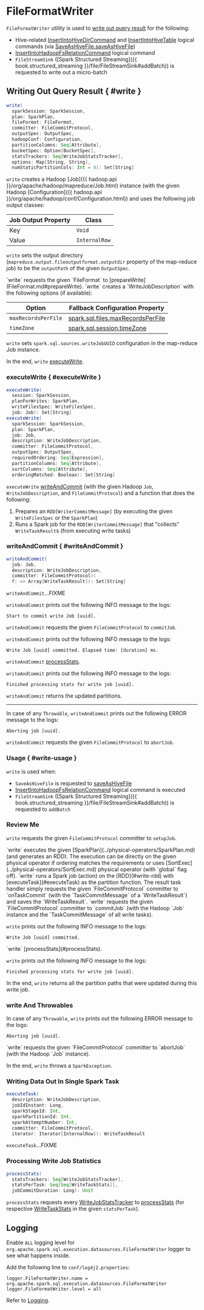 # FileFormatWriter

`FileFormatWriter` utility is used to [write out query result](#write) for the following:

* Hive-related [InsertIntoHiveDirCommand](../hive/InsertIntoHiveDirCommand.md) and [InsertIntoHiveTable](../hive/InsertIntoHiveTable.md) logical commands (via [SaveAsHiveFile.saveAsHiveFile](../hive/SaveAsHiveFile.md#saveAsHiveFile))
* [InsertIntoHadoopFsRelationCommand](../logical-operators/InsertIntoHadoopFsRelationCommand.md) logical command
* `FileStreamSink` ([Spark Structured Streaming]({{ book.structured_streaming }}/file/FileStreamSink#addBatch)) is requested to write out a micro-batch

## Writing Out Query Result { #write }

```scala
write(
  sparkSession: SparkSession,
  plan: SparkPlan,
  fileFormat: FileFormat,
  committer: FileCommitProtocol,
  outputSpec: OutputSpec,
  hadoopConf: Configuration,
  partitionColumns: Seq[Attribute],
  bucketSpec: Option[BucketSpec],
  statsTrackers: Seq[WriteJobStatsTracker],
  options: Map[String, String],
  numStaticPartitionCols: Int = 0): Set[String]
```

`write` creates a Hadoop [Job]({{ hadoop.api }}/org/apache/hadoop/mapreduce/Job.html) instance (with the given Hadoop [Configuration]({{ hadoop.api }}/org/apache/hadoop/conf/Configuration.html)) and uses the following job output classes:

Job Output Property | Class
--------------------|------
 Key | `Void`
 Value | `InternalRow`

`write` sets the output directory (`mapreduce.output.fileoutputformat.outputdir` property of the map-reduce job) to be the `outputPath` of the given `OutputSpec`.

<span id="write-outputWriterFactory">
`write` requests the given `FileFormat` to [prepareWrite](FileFormat.md#prepareWrite).

<span id="write-description">
`write` creates a `WriteJobDescription` with the following options (if available):

Option | Fallback Configuration Property
-------|--------------------------------
 `maxRecordsPerFile` | [spark.sql.files.maxRecordsPerFile](../configuration-properties.md#spark.sql.files.maxRecordsPerFile)
 `timeZone` | [spark.sql.session.timeZone](../configuration-properties.md#spark.sql.session.timeZone)

`write` sets `spark.sql.sources.writeJobUUID` configuration in the map-reduce Job instance.

In the end, `write` [executeWrite](#executeWrite).

### executeWrite { #executeWrite }

```scala
executeWrite(
  session: SparkSession,
  planForWrites: SparkPlan,
  writeFilesSpec: WriteFilesSpec,
  job: Job): Set[String]
executeWrite(
  sparkSession: SparkSession,
  plan: SparkPlan,
  job: Job,
  description: WriteJobDescription,
  committer: FileCommitProtocol,
  outputSpec: OutputSpec,
  requiredOrdering: Seq[Expression],
  partitionColumns: Seq[Attribute],
  sortColumns: Seq[Attribute],
  orderingMatched: Boolean): Set[String]
```

`executeWrite` [writeAndCommit](#writeAndCommit) (with the given Hadoop `Job`, `WriteJobDescription`, and `FileCommitProtocol`) and a function that does the following:

1. Prepares an `RDD[WriterCommitMessage]` (by executing the given `WriteFilesSpec` or the `SparkPlan`)
1. Runs a Spark job for the `RDD[WriterCommitMessage]` that "collects" `WriteTaskResult`s (from executing write tasks)

### writeAndCommit { #writeAndCommit }

```scala
writeAndCommit(
  job: Job,
  description: WriteJobDescription,
  committer: FileCommitProtocol)(
  f: => Array[WriteTaskResult]): Set[String]
```

`writeAndCommit`...FIXME

`writeAndCommit` prints out the following INFO message to the logs:

```text
Start to commit write Job [uuid].
```

`writeAndCommit` requests the given `FileCommitProtocol` to `commitJob`.

`writeAndCommit` prints out the following INFO message to the logs:

```text
Write Job [uuid] committed. Elapsed time: [duration] ms.
```

`writeAndCommit` [processStats](#processStats).

`writeAndCommit` prints out the following INFO message to the logs:

```text
Finished processing stats for write job [uuid].
```

`writeAndCommit` returns the updated partitions.

---

In case of any `Throwable`, `writeAndCommit` prints out the following ERROR message to the logs:

```text
Aborting job [uuid].
```

`writeAndCommit` requests the given `FileCommitProtocol` to `abortJob`.

### Usage { #write-usage }

`write` is used when:

* `SaveAsHiveFile` is requested to [saveAsHiveFile](../hive/SaveAsHiveFile.md#saveAsHiveFile)
* [InsertIntoHadoopFsRelationCommand](../logical-operators/InsertIntoHadoopFsRelationCommand.md) logical command is executed
* `FileStreamSink` ([Spark Structured Streaming]({{ book.structured_streaming }}/file/FileStreamSink#addBatch)) is requested to `addBatch`

### Review Me

`write` requests the given `FileCommitProtocol` committer to `setupJob`.

<span id="write-rdd">
`write` executes the given [SparkPlan](../physical-operators/SparkPlan.md) (and generates an RDD). The execution can be directly on the given physical operator if ordering matches the requirements or uses [SortExec](../physical-operators/SortExec.md) physical operator (with `global` flag off).

<span id="write-runJob">
`write` runs a Spark job (action) on the [RDD](#write-rdd) with [executeTask](#executeTask) as the partition function. The result task handler simply requests the given `FileCommitProtocol` committer to `onTaskCommit` (with the `TaskCommitMessage` of a `WriteTaskResult`) and saves the `WriteTaskResult`.

<span id="write-commitJob">
`write` requests the given `FileCommitProtocol` committer to `commitJob` (with the Hadoop `Job` instance and the `TaskCommitMessage` of all write tasks).

`write` prints out the following INFO message to the logs:

```text
Write Job [uuid] committed.
```

<span id="write-processStats">
`write` [processStats](#processStats).

`write` prints out the following INFO message to the logs:

```text
Finished processing stats for write job [uuid].
```

In the end, `write` returns all the partition paths that were updated during this write job.

### <span id="write-Throwable"> write And Throwables

In case of any `Throwable`, `write` prints out the following ERROR message to the logs:

```text
Aborting job [uuid].
```

<span id="write-abortJob">
`write` requests the given `FileCommitProtocol` committer to `abortJob` (with the Hadoop `Job` instance).

In the end, `write` throws a `SparkException`.

### <span id="executeTask"> Writing Data Out In Single Spark Task

```scala
executeTask(
  description: WriteJobDescription,
  jobIdInstant: Long,
  sparkStageId: Int,
  sparkPartitionId: Int,
  sparkAttemptNumber: Int,
  committer: FileCommitProtocol,
  iterator: Iterator[InternalRow]): WriteTaskResult
```

`executeTask`...FIXME

### <span id="processStats"> Processing Write Job Statistics

```scala
processStats(
  statsTrackers: Seq[WriteJobStatsTracker],
  statsPerTask: Seq[Seq[WriteTaskStats]],
  jobCommitDuration: Long): Unit
```

`processStats` requests every [WriteJobStatsTracker](WriteJobStatsTracker.md) to [processStats](WriteJobStatsTracker.md#processStats) (for respective [WriteTaskStats](WriteTaskStats.md) in the given `statsPerTask`).

## Logging

Enable `ALL` logging level for `org.apache.spark.sql.execution.datasources.FileFormatWriter` logger to see what happens inside.

Add the following line to `conf/log4j2.properties`:

```text
logger.FileFormatWriter.name = org.apache.spark.sql.execution.datasources.FileFormatWriter
logger.FileFormatWriter.level = all
```

Refer to [Logging](../spark-logging.md).
